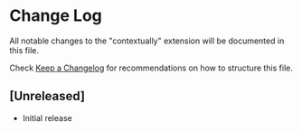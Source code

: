 # Change Log

All notable changes to the "contextually" extension will be documented in this file.

Check [Keep a Changelog](http://keepachangelog.com/) for recommendations on how to structure this file.

## [Unreleased]

- Initial release